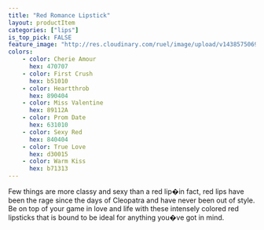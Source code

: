 ```yaml
---
title: "Red Romance Lipstick"
layout: productItem
categories: ["lips"]
is_top_pick: FALSE
feature_image: "http://res.cloudinary.com/ruel/image/upload/v1438575069/fashion21/picture-43.jpg"
colors:
    - color: Cherie Amour
      hex: 470707
    - color: First Crush
      hex: b51010
    - color: Heartthrob
      hex: 890404
    - color: Miss Valentine
      hex: 89112A
    - color: Prom Date
      hex: 631010
    - color: Sexy Red
      hex: 840404
    - color: True Love
      hex: d30015
    - color: Warm Kiss
      hex: b71313
---
```

Few things are more classy and sexy than a red lip�in fact, red lips have been the rage since the days of Cleopatra and have never been out of style. Be on top of your game in love and life with these intensely colored red lipsticks that is bound to be ideal for anything you�ve got in mind.